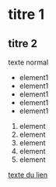 # titre 1

## titre 2

texte normal


- element1
- element1
- element1
- element1
- element1


1. element
1. element
1. element
1. element
1. element

[texte du lien](afpa.fr)


